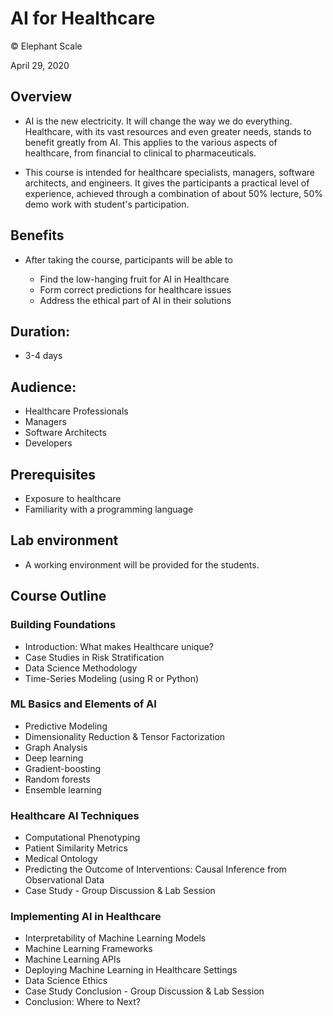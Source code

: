 # AI for Healthcare

© Elephant Scale

April 29, 2020

## Overview

* AI is the new electricity. It will change the way we do everything. Healthcare, with its vast resources and even greater needs, stands to benefit greatly from AI. This applies to the various aspects of healthcare, from financial to clinical to pharmaceuticals.

* This course is intended for healthcare specialists, managers, software architects, and engineers. It gives the participants a practical level of experience, achieved through a combination of about 50% lecture, 50% demo work with student's participation. 

## Benefits

* After taking the course, participants will be able to

    - Find the low-hanging fruit for AI in Healthcare
    - Form correct predictions for healthcare issues
    - Address the ethical part of AI in their solutions

## Duration: 
* 3-4 days

## Audience: 
* Healthcare Professionals
* Managers
* Software Architects
* Developers

## Prerequisites

* Exposure to healthcare
* Familiarity with a programming language

## Lab environment

* A working environment will be provided for the students.

## Course Outline

### Building Foundations

* Introduction: What makes Healthcare unique?
* Case Studies in Risk Stratification
* Data Science Methodology
* Time-Series Modeling (using R or Python)

### ML Basics and Elements of AI

* Predictive Modeling
* Dimensionality Reduction & Tensor Factorization
* Graph Analysis
* Deep learning
* Gradient-boosting
* Random forests
* Ensemble learning

### Healthcare AI Techniques

* Computational Phenotyping
* Patient Similarity Metrics
* Medical Ontology
* Predicting the Outcome of Interventions: Causal Inference from Observational Data
* Case Study - Group Discussion & Lab Session

### Implementing AI in Healthcare

* Interpretability of Machine Learning Models
* Machine Learning Frameworks
* Machine Learning APIs
* Deploying Machine Learning in Healthcare Settings
* Data Science Ethics
* Case Study Conclusion - Group Discussion & Lab Session
* Conclusion: Where to Next?



